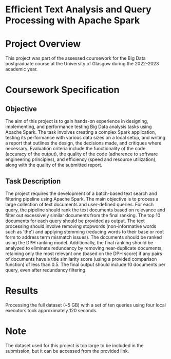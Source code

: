 # Efficient Text Analysis and Query Processing with Apache Spark

# Project Overview
This project was part of the assessed coursework for the Big Data postgraduate course at the University of Glasgow during the 2022-2023 academic year.

# Coursework Specification

## Objective
The aim of this project is to gain hands-on experience in designing, implementing, and performance testing Big Data analysis tasks using Apache Spark. The task involves creating a complex Spark application, testing its performance with various data sizes on a local setup, and writing a report that outlines the design, the decisions made, and critiques where necessary. Evaluation criteria include the functionality of the code (accuracy of the output), the quality of the code (adherence to software engineering principles), and efficiency (speed and resource utilization), along with the quality of the submitted report.

## Task Description
The project requires the development of a batch-based text search and filtering pipeline using Apache Spark. The main objective is to process a large collection of text documents and user-defined queries. For each query, the pipeline should rank the text documents based on relevance and filter out excessively similar documents from the final ranking. The top 10 documents for each query should be provided as output. The text processing should involve removing stopwords (non-informative words such as 'the') and applying stemming (reducing words to their base or root form to address term mismatch issues). The documents should be ranked using the DPH ranking model. Additionally, the final ranking should be analyzed to eliminate redundancy by removing near-duplicate documents, retaining only the most relevant one (based on the DPH score) if any pairs of documents have a title similarity score (using a provided comparison function) of less than 0.5. The final output should include 10 documents per query, even after redundancy filtering.

# Results
Processing the full dataset (~5 GB) with a set of ten queries using four local executors took approximately 120 seconds.

# Note
The dataset used for this project is too large to be included in the submission, but it can be accessed from the provided link.
